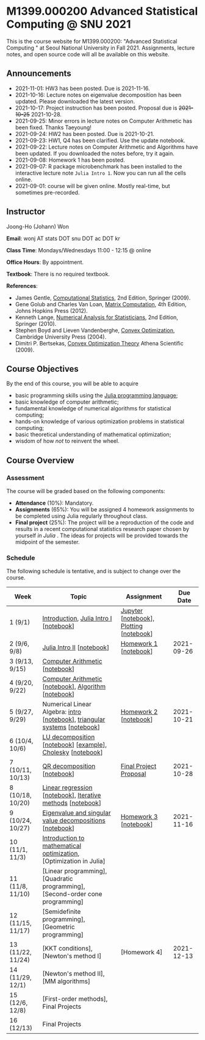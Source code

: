 # M1399.000200 Advanced Statistical Computing @ SNU 2021

This is the course website for M1399.000200: "Advanced Statistical Computing " at Seoul National University in Fall 2021. Assignments, lecture notes, and open source code will all be available on this website.

## Announcements

* 2021-11-01: HW3 has been posted. Due is 2021-11-16.
* 2021-10-16: Lecture notes on eigenvalue decomposition has been updated. Please downloaded the latest version.
* 2021-10-17: Project instruction has been posted. Proposal due is ~~2021-10-25~~ 2021-10-28.
* 2021-09-25: Minor errors in lecture notes on Computer Arithmetic has been fixed. Thanks Taeyoung!
* 2021-09-24: HW2 has been posted. Due is 2021-10-21.
* 2021-09-23: HW1, Q4 has been clarified. Use the update notebook.
* 2021-09-22: Lecture notes on Computer Arithmetic and Algorithms have been updated. If you downloaded the notes before, try it again.
* 2021-09-08: Homework 1 has been posted.
* 2021-09-07: R package microbenchmark has been installed to the interactive lecture note `Julia Intro 1`. Now you can run all the cells online.
* 2021-09-01: course will be given online. Mostly real-time, but sometimes pre-recorded.

## Instructor 

Joong-Ho (Johann) Won

**Email**: wonj AT stats DOT snu DOT ac DOT kr

**Class Time**: Mondays/Wednesdays 11:00 - 12:15 @ online

**Office Hours**: By appointment.

**Textbook**: There is no required textbook.

**References**: 

- James Gentle, [Computational Statistics](https://link.springer.com/book/10.1007%2F978-0-387-98144-4), 2nd Edition, Springer (2009).
- Gene Golub and Charles Van Loan, [Matrix Computation](https://www.amazon.com/Computations-Hopkins-Studies-Mathematical-Sciences/dp/1421407949/ref=sr_1_1?keywords=matrix+computation+golub&qid=1567157884&s=gateway&sr=8-1), 4th Edition, Johns Hopkins Press (2012).
- Kenneth Lange, [Numerical Analysis for Statisticians](https://link.springer.com/book/10.1007%2F978-1-4419-5945-4), 2nd Edition, Springer (2010).
- Stephen Boyd and Lieven Vandenberghe, [Convex Optimization](https://web.stanford.edu/~boyd/cvxbook/), Cambridge University Press (2004).
- Dimitri P. Bertsekas, [Convex Optimization Theory](http://www.athenasc.com/convexduality.html) Athena Scientific (2009).
	

## Course Objectives

By the end of this course, you will be able to acquire

- basic programming skills using the [Julia programming language](https://julialang.org);
- basic knowledge of computer arithmetic;
- fundamental knowledge of numerical algorithms for statistical computing;
- hands-on knowledge of various optimization problems in statistical computing;
- basic theoretical understanding of mathematical optimization;
- wisdom of how *not* to reinvent the wheel.

## Course Overview

### Assessment

The course will be graded based on the following components:

- **Attendance** (10%): Mandatory.
- **Assignments** (65%): You will be assigned 4 homework assignments to be completed using Julia regularly throughout class. 
- **Final project** (25%): The project will be a reproduction of the code and results in a recent computational statistics research paper chosen by yourself *in Julia* . The ideas for projects will be provided towards the midpoint of the semester.

### Schedule

The following schedule is tentative, and is subject to change over the course.

| Week | Topic | Assignment | Due Date |
| --- | --- | --- | --- | 
| 1 (9/1)      | [Introduction](./lectures/01-intro/intro.html), [Julia Intro I](https://mybinder.org/v2/gh/won-j/M1399_000200-2021fall/master?filepath=lectures/02-juliaintro/juliaintro1.ipynb) [[notebook](./lectures/02-juliaintro/juliaintro1.ipynb)] | [Jupyter](https://mybinder.org/v2/gh/won-j/M1399_000200-2021fall/master?filepath=lectures/02-juliaintro/jupyter.ipynb) [[notebook](./lectures/02-juliaintro/jupyter.ipynb)], [Plotting](https://mybinder.org/v2/gh/won-j/M1399_000200-2021fall/master?filepath=lectures/02-juliaintro/juliaplots.ipynb) [[notebook](./lectures/02-juliaintro/juliaplots.ipynb)]  |  | 
| 2 (9/6, 9/8)     | [Julia Intro II](https://mybinder.org/v2/gh/won-j/M1399_000200-2021fall/master?filepath=lectures/02-juliaintro/juliaintro2.ipynb) [[notebook](./lectures/02-juliaintro/juliaintro2.ipynb)] | [Homework 1](./hw/hw1/hw01.html) [[notebook](./hw/hw1/hw01.ipynb)] | 2021-09-26 |
| 3 (9/13, 9/15)    | [Computer Arithmetic](https://mybinder.org/v2/gh/won-j/M1399_000200-2021fall/master?filepath=lectures/03-arith/arith.ipynb) [[notebook](./lectures/03-arith/arith.ipynb)] |  |  |
| 4 (9/20, 9/22)    | [Computer Arithmetic](https://mybinder.org/v2/gh/won-j/M1399_000200-2021fall/master?filepath=lectures/03-arith/arith.ipynb) [[notebook](./lectures/03-arith/arith.ipynb)], [Algorithm](https://mybinder.org/v2/gh/won-j/M1399_000200-2021fall/master?filepath=lectures/04-algo/algo.ipynb) [[notebook](./lectures/04-algo/algo.ipynb)] |  |  |
| 5 (9/27, 9/29)    | Numerical Linear Algebra: [intro](https://mybinder.org/v2/gh/won-j/M1399_000200-2021fall/master?filepath=lectures/05-numalgintro/numalgintro.ipynb) [[notebook](./lectures/05-numalgintro/numalgintro.ipynb)], [triangular systems](https://mybinder.org/v2/gh/won-j/M1399_000200-2021fall/master?filepath=lectures/06-trisys/trisys.ipynb) [[notebook](./lectures/06-trisys/trisys.ipynb)] | [Homework 2](./hw/hw2/hw02.html) [[notebook](./hw/hw2/hw02.ipynb)] | 2021-10-21  |
| 6 (10/4, 10/6)    | [LU decomposition](https://mybinder.org/v2/gh/won-j/M1399_000200-2021fall/master?filepath=lectures/07-gelu/gelu.ipynb) [[notebook](./lectures/07-gelu/gelu.ipynb)] [[example](./lectures/07-gelu/gelu.pdf)], [Cholesky](https://mybinder.org/v2/gh/won-j/M1399_000200-2021fall/master?filepath=lectures/08-chol/chol.ipynb) [[notebook](./lectures/08-chol/chol.ipynb)] |  |  |
| 7 (10/11, 10/13)  | [QR decomposition](https://mybinder.org/v2/gh/won-j/M1399_000200-2021fall/master?filepath=lectures/09-qr/qr.ipynb) [[notebook](./lectures/09-qr/qr.ipynb)]  | [Final Project Proposal](./project/project.md)  | 2021-10-28  |
| 8 (10/18, 10/20)  | [Linear regression](https://mybinder.org/v2/gh/won-j/M1399_000200-2021fall/master?filepath=lectures/10-linreg/linreg.ipynb) [[notebook](./lectures/10-linreg/linreg.ipynb)], [Iterative methods](https://mybinder.org/v2/gh/won-j/M1399_000200-2021fall/master?filepath=lectures/11-iterative/iterative.ipynb) [[notebook](./lectures/11-iterative/iterative.ipynb)] |  |  |
| 9 (10/24, 10/27)  | [Eigenvalue and singular value decompositions](https://mybinder.org/v2/gh/won-j/M1399_000200-2021fall/master?filepath=lectures/13-eigsvd/eigsvd.ipynb) [[notebook](./lectures/13-eigsvd/eigsvd.ipynb)] | [Homework 3](./hw/hw3/hw03.html) [[notebook](./hw/hw3/hw03.ipynb)] | 2021-11-16 |
| 10 (11/1, 11/3)   | [Introduction to mathematical optimization](./lectures/14-optmintro/optmintro.html), [Optimization in Julia]<!--(https://mybinder.org/v2/gh/won-j/M1399_000200-2021fall/master?filepath=lectures/15-juliaopt/juliaopt.ipynb) [[notebook]](./lectures/15-juliaopt/juliaopt.ipynb)--> |  |  |
| 11 (11/8, 11/10) | [Linear programming]<!--(https://mybinder.org/v2/gh/won-j/M1399_000200-2021fall/master?filepath=lectures/16-lp/lp.ipynb) [[notebook]](./lectures/16-lp/lp.ipynb)-->, [Quadratic programming]<!--(https://mybinder.org/v2/gh/won-j/M1399_000200-2021fall/master?filepath=lectures/17-qp/qp.ipynb) [[notebook]](./lectures/17-qp/qp.ipynb)-->, [Second-order cone programming]<!--(https://mybinder.org/v2/gh/won-j/M1399_000200-2021fall/master?filepath=lectures/18-socp/socp.ipynb) [[notebook]](./lectures/18-socp/socp.ipynb)--> |  |  |
| 12 (11/15, 11/17) | [Semidefinite programming]<!--(https://mybinder.org/v2/gh/won-j/M1399_000200-2021fall/master?filepath=lectures/19-sdp/sdp.ipynb) [[notebook]](./lectures/19-sdp/sdp.ipynb)-->, [Geometric programming]<!--(https://mybinder.org/v2/gh/won-j/M1399_000200-2021fall/master?filepath=lectures/20-gp/gp.ipynb) [[notebook]](./lectures/20-gp/gp.ipynb)--> |  |  |
| 13 (11/22, 11/24) | [KKT conditions]<!--(./lectures/21-kkt/kkt.html)-->, [Newton's method I]<!--(https://mybinder.org/v2/gh/won-j/M1399_000200-2021fall/master?filepath=lectures/22-newton/newton.ipynb) [[notebook]](./lectures/22-newton/newton.ipynb)--> | [Homework 4]<!--(./hw/hw4/hw04.html) [[notebook](./hw/hw4/hw04.ipynb)]--> | 2021-12-13 |
| 14 (11/29, 12/1)   | [Newton's method II]<!--(./lectures/22-newton/newton_constr.html)-->, [MM algorithms]<!--(./lectures/24-mm/mm.html)--> |  |  |
| 15 (12/6, 12/8)  | [First-order methods]<!--(./lectures/23-first/first.html)-->, Final Projects      |  |  |
| 16 (12/13)  | Final Projects      |  |  |


